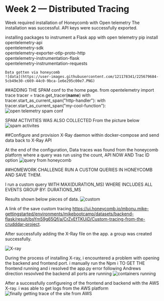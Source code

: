 # Week 2 — Distributed Tracing
Week required installation of Honeycomb with Open telemetry
The installation was successful. API keys were successfully exported.

installing packages to instrument a Flask app with open telemetry
pip install opentelemetry-api \
    opentelemetry-sdk \
    opentelemetry-exporter-otlp-proto-http \
    opentelemetry-instrumentation-flask \
    opentelemetry-instrumentation-requests
    
    
    
    
    
    
    
    Data gotten via honeycomb
    ![data](https://user-images.githubusercontent.com/121178341/225679684-5cb49e30-c669-44c0-9bca-1e6e295c00e7.PNG)

##ADDING THE SPAM conf to the home page.
from opentelemetry import trace
tracer = trace.get_tracer(__name__)
with tracer.start_as_current_span("http-handler"):
    with tracer.start_as_current_span("my-cool-function"):
![open telemetry spam conf](https://user-images.githubusercontent.com/121178341/225688422-3d572a3d-d64b-41dd-bd55-4bdd55f02207.PNG)

SPAM ACTIVITIES WAS ALSO COLLECTED From the picture below
![spam activites](https://user-images.githubusercontent.com/121178341/225688587-3a6ccf63-f206-4d71-b06e-2cf9fb6f28dc.PNG)

##Configure and provision X-Ray daemon within docker-compose and send data back to X-Ray API

At the end of the configuration, Data traces was found from the honeycomb platform where a query was run using the count, API NOW AND Trac ID option
![query from honeycomb](https://user-images.githubusercontent.com/121178341/225694266-9b41a85b-25f0-43f6-aa06-62e73185bbaf.PNG)


##HOMEWORK CHALLENGE
RUN A CUSTOM QUERIES IN HONEYCOMB AND SAVE THEM.

I run a custom query WITH MAX(DURATION_MS) 
WHERE INCLUDES ALL EVENTS
GROUP BY: DURATIONS_MS

Results shown below pieces of data.
![custom](https://user-images.githubusercontent.com/121178341/225706922-2d17cc05-d985-4af3-ab6b-b13a6eb6e161.PNG)


A link of the save custom tracing
https://ui.honeycomb.io/mbonu.mike-gettingstarted/environments/mikebootcamp/datasets/backend-flask/result/bsYm59g65Qf/a/CrZvEfTKUiD/Custom-tracing-from-the-crudddar-project.

After successfully adding the X-Ray file on the app. a group was created successfully.

![X-ray](https://user-images.githubusercontent.com/121178341/226382923-979ef0ee-f602-4e39-8b13-208ba226e4d0.PNG)

During the process of installing X-ray, i encountered a problem with opening the backend and frontend port. i manually run the Npm i TO GET THE frontend running
and i resolved the app.py error following Andrews direction resovlved the backend 
all ports are running
![containers running](https://user-images.githubusercontent.com/121178341/226598193-c44fbc89-c004-475b-b498-a0b7bdf55a9f.PNG)

After a successfully configureing of the frontend and backend with the AWS X-ray. i was able to get logs from the AWS platform
![finally getting trace of the site from AWS](https://user-images.githubusercontent.com/121178341/226599242-104f2c0c-35c2-43ac-a794-c7aa0117d491.PNG)


